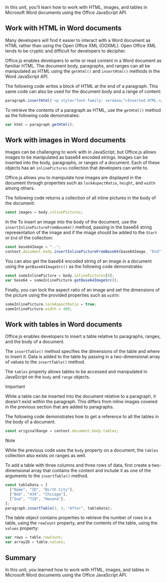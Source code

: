 In this unit, you'll learn how to work with HTML, images, and tables in Microsoft Word documents using the Office JavaScript API.

## Work with HTML in Word documents

Many developers will find it easier to interact with a Word document as HTML rather than using the Open Office XML (OOXML). Open Office XML tends to be cryptic and difficult for developers to decipher.

Office.js enables developers to write or read content in a Word document as familiar HTML. The document body, paragraphs, and ranges can all be manipulated as HTML using the `getHtml()` and `insertHtml()` methods in the Word JavaScript API.

The following code writes a block of HTML at the end of a paragraph. This same code can also be used for the document body and a range of content:

```javascript
paragraph.insertHtml('<p style="font-family: verdana;">Inserted HTML.</p><p>Another paragraph</p>', "End");
```

To retrieve the contents of a paragraph as HTML, use the `getHtml()` method as the following code demonstrates:

```javascript
var html = paragraph.getHtml();
```

## Work with images in Word documents

Images can be challenging to work with in JavaScript, but Office.js allows images to be manipulated as base64 encoded strings. Images can be inserted into the body, paragraphs, or ranges of a document. Each of these objects has an `inlinePictures` collection that developers can write to.

Office.js allows you to manipulate how images are displayed in the document through properties such as `lockAspectRatio`, `height`, and `width` among others.

The following code returns a collection of all inline pictures in the body of the document:

```javascript
const images = body.inlinePictures;
```

In the To insert an image into the body of the document, use the `insertInlinePictureFromBase64()` method, passing in the base64 string representation of the image and if the image should be added to the `Start` or `End` of the collection:

```javascript
const base64Image = "..";
context.document.body.insertInlinePictureFromBase64(base64Image, "End");
```

You can also get the base64 encoded string of an image in a document using the `getBase64ImageSrc()` as the following code demonstrates:

```javascript
const someInlinePicture = body.inlinePictures[0];
var base64 = someInlinePicture.getBase64ImageSrc();
```

Finally, you can lock the aspect ratio of an image and set the dimensions of the picture using the provided properties such as `width`:

```javascript
someInlinePicture.lockAspectRatio = true;
someInlinePicture.width = 400;
```

## Work with tables in Word documents

Office.js enables developers to insert a table relative to paragraphs, ranges, and the body of a document.

The `insertTable()` method specifies the dimensions of the table and where to insert it. Data is added to the table by passing in a two-dimensional array of values to the `insertTable()` method.

The `tables` property allows tables to be accessed and manipulated in JavaScript on the `body` and `range` objects.

> [!IMPORTANT]
> While a table can be inserted into the document relative to a paragraph, it doesn't exist within the paragraph. This differs from inline images covered in the previous section that are added to paragraphs.

The following code demonstrates how to get a reference to all the tables in the body of a document.

```javascript
const originalRange = context.document.body.tables;
```

> [!NOTE]
> While the previous code uses the `body` property on a document, the `tables` collection also exists on ranges as well.

To add a table with three columns and three rows of data, first create a two-dimensional array that contains the content and include it as one of the arguments to the `insertTable()` method.

```javascript
const tableData = [
  ["Name", "ID", "Birth City"],
  ["Bob", "434", "Chicago"],
  ["Sue", "719", "Havana"],
];
paragraph.insertTable(3, 3, "After", tableData);
```

The table object contains properties to retrieve the number of rows in a table, using the `rowCount` property, and the contents of the table, using the `values` property:

```javascript
var rows = table.rowCount;
var array2D = table.values;
```

## Summary

In this unit, you learned how to work with HTML, images, and tables in Microsoft Word documents using the Office JavaScript API.
